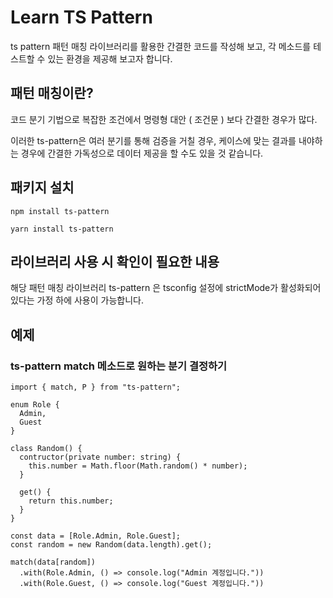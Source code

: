 # Learn TS Pattern

ts pattern 패턴 매칭 라이브러리를 활용한 간결한 코드를 작성해 보고, 각 메소드를 테스트할 수 있는 환경을 제공해 보고자 합니다.

## 패턴 매칭이란?

코드 분기 기법으로 복잡한 조건에서 명령형 대안 ( 조건문 ) 보다 간결한 경우가 많다.

이러한 ts-pattern은 여러 분기를 통해 검증을 거칠 경우, 케이스에 맞는 결과를 내야하는 경우에 간결한 가독성으로 데이터 제공을 할 수도 있을 것 같습니다.

## 패키지 설치

```
npm install ts-pattern
```
```
yarn install ts-pattern
```

## 라이브러리 사용 시 확인이 필요한 내용

해당 패턴 매칭 라이브러리 ts-pattern 은 tsconfig 설정에 strictMode가 활성화되어 있다는 가정 하에 사용이 가능합니다.

## 예제

### ts-pattern match 메소드로 원하는 분기 결정하기

```
import { match, P } from "ts-pattern";

enum Role {
  Admin,
  Guest
}

class Random() {
  contructor(private number: string) {
    this.number = Math.floor(Math.random() * number);
  }

  get() {
    return this.number;
  }
}

const data = [Role.Admin, Role.Guest];
const random = new Random(data.length).get();

match(data[random])
  .with(Role.Admin, () => console.log("Admin 계정입니다."))
  .with(Role.Guest, () => console.log("Guest 계정입니다."))
```
